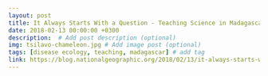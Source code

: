 ```yaml
---
layout: post
title: It Always Starts With a Question - Teaching Science in Madagascar
date: 2018-02-13 00:00:00 +0300
description:  # Add post description (optional)
img: tsilavo-chameleon.jpg # Add image post (optional)
tags: [disease ecology, teaching, madagascar] # add tag
link: https://blog.nationalgeographic.org/2018/02/13/it-always-starts-with-a-question-teaching-science-in-madagascar/
---
```

